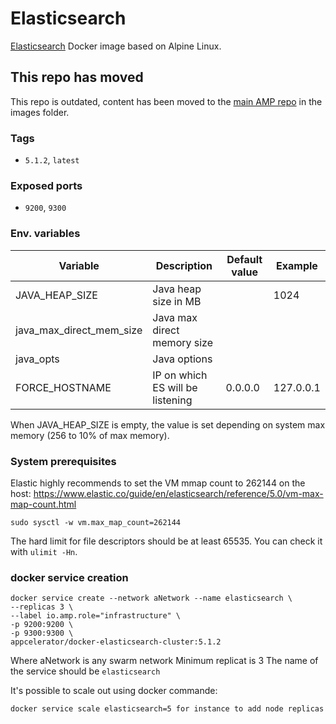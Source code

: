 # Elasticsearch

[Elasticsearch](https://www.elastic.co/products/elasticsearch) Docker image based on Alpine Linux.

## This repo has moved

This repo is outdated, content has been moved to the [main AMP repo](https://github.com/appcelerator/amp) in the images folder.

### Tags

- `5.1.2`, `latest`

### Exposed ports

- `9200`, `9300`


### Env. variables

Variable | Description | Default value | Example
 ------- | ----------- | ------------- | -------
JAVA_HEAP_SIZE | Java heap size in MB | | 1024
java_max_direct_mem_size | Java max direct memory size | |
java_opts | Java options | |
FORCE_HOSTNAME | IP on which ES will be listening | 0.0.0.0 | 127.0.0.1

When JAVA_HEAP_SIZE is empty, the value is set depending on system max memory (256 to 10% of max memory).

### System prerequisites

Elastic highly recommends to set the VM mmap count to 262144 on the host: https://www.elastic.co/guide/en/elasticsearch/reference/5.0/vm-max-map-count.html

    sudo sysctl -w vm.max_map_count=262144

The hard limit for file descriptors should be at least 65535. You can check it with `ulimit -Hn`.

### docker service creation

```
docker service create --network aNetwork --name elasticsearch \
--replicas 3 \
--label io.amp.role="infrastructure" \
-p 9200:9200 \
-p 9300:9300 \
appcelerator/docker-elasticsearch-cluster:5.1.2
```

Where aNetwork is any swarm network
Minimum replicat is 3
The name of the service should be `elasticsearch`


It's possible to scale out using docker commande:

```
docker service scale elasticsearch=5 for instance to add node replicas
```

